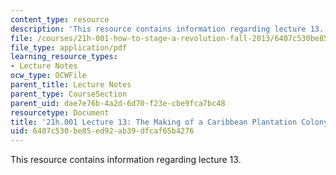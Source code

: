 ```yaml
---
content_type: resource
description: 'This resource contains information regarding lecture 13. '
file: /courses/21h-001-how-to-stage-a-revolution-fall-2013/6407c530be85ed92ab39dfcaf65b4276_MIT21H_001F13_lec_13.pdf
file_type: application/pdf
learning_resource_types:
- Lecture Notes
ocw_type: OCWFile
parent_title: Lecture Notes
parent_type: CourseSection
parent_uid: dae7e76b-4a2d-6d70-f23e-cbe9fca7bc48
resourcetype: Document
title: '21h.001 Lecture 13: The Making of a Caribbean Plantation Colony'
uid: 6407c530-be85-ed92-ab39-dfcaf65b4276
---
```

This resource contains information regarding lecture 13. 

